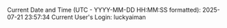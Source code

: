 Current Date and Time (UTC - YYYY-MM-DD HH:MM:SS formatted): 2025-07-21 23:57:34
Current User's Login: luckyaiman
